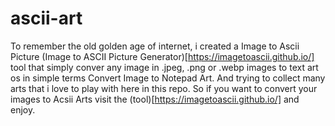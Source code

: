 # ascii-art
To remember the old golden age of internet, i created a Image to Ascii Picture  (Image to ASCII Picture Generator)[https://imagetoascii.github.io/] tool that simply conver any image in .jpeg, .png or .webp images to text art os in simple terms Convert Image to Notepad Art. And trying to collect many arts that i love to play with here in this repo. So if you want to convert your images to Acsii Arts visit the (tool)[https://imagetoascii.github.io/] and enjoy.
